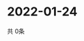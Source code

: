 # 2022-01-24
  共 0条

  <!-- BEGIN -->
  <!-- 最后更新时间Mon Jan 24 2022 19:02:31 GMT+0000 (Coordinated Universal Time) -->
  
  <!-- END -->
  
  